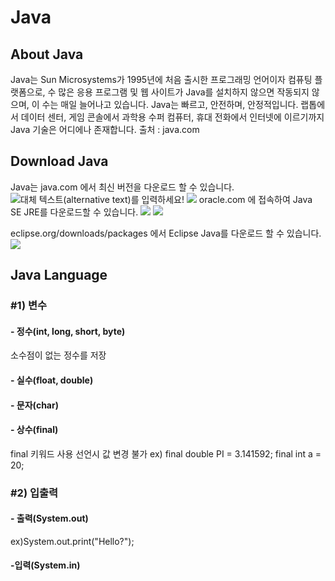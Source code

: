 # Java
## About Java

Java는 Sun Microsystems가 1995년에 처음 출시한 프로그래밍 언어이자 컴퓨팅 플랫폼으로, 수 많은 응용 프로그램 및 웹 사이트가 Java를 설치하지 않으면 작동되지 않으며, 이 수는 매일 늘어나고 있습니다. Java는 빠르고, 안전하며, 안정적입니다. 랩톱에서 데이터 센터, 게임 콘솔에서 과학용 수퍼 컴퓨터, 휴대 전화에서 인터넷에 이르기까지 Java 기술은 어디에나 존재합니다.
출처 : java.com
## Download Java
Java는 java.com 에서 최신 버전을 다운로드 할 수 있습니다.
![대체 텍스트(alternative text)를 입력하세요!](https://www.java.com/ga/images/ko/java_welcome.jpg)
![](https://www.java.com/ga/images/ko/java_finish.jpg)
oracle.com 에 접속하여 Java SE JRE를 다운로드할 수 있습니다.
![](https://www.oracle.com/webfolder/s/brand/assets/i/specimens/identity/logo/primary-badge.gif)
![](https://www.oracle.com/technetwork/java/java-se-downloads-1612441.gif)

eclipse.org/downloads/packages 에서 Eclipse Java를 다운로드 할 수 있습니다.
![](https://www.eclipse.org/downloads/packages/sites/all/themes/solstice/_themes/solstice_packages/logo.svg)
## Java Language
### #1) 변수
#### - 정수(int, long, short, byte)
소수점이 없는 정수를 저장
#### - 실수(float, double)
#### - 문자(char)
#### - 상수(final)
final 키워드 사용
선언시 값 변경 불가
ex) final double PI = 3.141592;
final int a = 20;
### #2) 입출력
#### - 출력(System.out)
ex)System.out.print("Hello?");
#### -입력(System.in)
